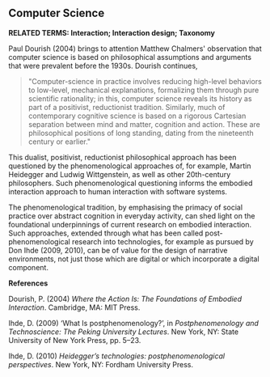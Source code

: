 ## Computer Science

**RELATED TERMS: Interaction; Interaction design; Taxonomy**

Paul Dourish (2004) brings to attention Matthew Chalmers' observation that computer science is based on philosophical assumptions and arguments that were prevalent before the 1930s. Dourish continues, 

>"Computer-science in practice involves reducing high-level behaviors to low-level, mechanical explanations, formalizing them through pure scientific rationality; in this, computer science reveals its history as part of a positivist, reductionist tradition. Similarly, much of contemporary cognitive science is based on a rigorous Cartesian separation between mind and matter, cognition and action. These are philosophical positions of long standing, dating from the nineteenth century or earlier."

This dualist, positivist, reductionist philosophical approach has been questioned by the phenomenological approaches of, for example, Martin Heidegger and Ludwig Wittgenstein, as well as other 20th-century philosophers. Such phenomenological questioning informs the embodied interaction approach to human interaction with software systems.

The phenomenological tradition, by emphasising the primacy of social practice over abstract cognition in everyday activity, can shed light on the foundational underpinnings of current research on embodied interaction. Such approaches, extended through what has been called post-phenomenological research into technologies, for example as pursued by Don Ihde (2009, 2010), can be of value for the design of narrative environments, not just those which are digital or which incorporate a digital component.

**References**

Dourish, P. (2004) _Where the Action Is: The Foundations of Embodied Interaction_. Cambridge, MA: MIT Press.

Ihde, D. (2009) ‘What Is postphenomenology?’, in _Postphenomenology and Technoscience: The Peking University Lectures_. New York, NY: State University of New York Press, pp. 5–23.

Ihde, D. (2010) _Heidegger’s technologies: postphenomenological perspectives_. New York, NY: Fordham University Press.

